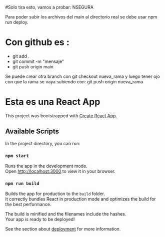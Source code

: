 #Solo tira esto, vamos a probar: NSEGURA

Para poder subir los archivos del main al directorio real se debe usar npm run deploy.

# Con github es : 
- git add .
- git commit -m "mensaje"
- git push origin main

Se puede crear otra branch con 
git checkout nueva_rama
y luego tener ojo con que la rama se vaya subiendo con: git push origin nueva_rama

# Esta es una React App

This project was bootstrapped with [Create React App](https://github.com/facebook/create-react-app).

## Available Scripts

In the project directory, you can run:

### `npm start`

Runs the app in the development mode.\
Open [http://localhost:3000](http://localhost:3000) to view it in your browser.

### `npm run build`

Builds the app for production to the `build` folder.\
It correctly bundles React in production mode and optimizes the build for the best performance.

The build is minified and the filenames include the hashes.\
Your app is ready to be deployed!

See the section about [deployment](https://facebook.github.io/create-react-app/docs/deployment) for more information.

